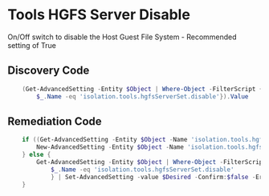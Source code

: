 # Tools HGFS Server Disable
On/Off switch to disable the Host Guest File System - Recommended setting of True
## Discovery Code
```powershell
    (Get-AdvancedSetting -Entity $Object | Where-Object -FilterScript {
        $_.Name -eq 'isolation.tools.hgfsServerSet.disable'}).Value
```

## Remediation Code
```powershell
    if ((Get-AdvancedSetting -Entity $Object -Name 'isolation.tools.hgfsServerSet.disable') -eq $null) {
        New-AdvancedSetting -Entity $Object -Name 'isolation.tools.hgfsServerSet.disable' -Value $Desired -Confirm:$false -ErrorAction Stop
    } else {
        Get-AdvancedSetting -Entity $Object | Where-Object -FilterScript {
            $_.Name -eq 'isolation.tools.hgfsServerSet.disable'
            } | Set-AdvancedSetting -value $Desired -Confirm:$false -ErrorAction Stop
    }
```
